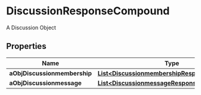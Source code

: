 

# DiscussionResponseCompound

A Discussion Object

## Properties

| Name | Type | Description | Notes |
|------------ | ------------- | ------------- | -------------|
|**aObjDiscussionmembership** | [**List&lt;DiscussionmembershipResponseCompound&gt;**](DiscussionmembershipResponseCompound.md) |  |  |
|**aObjDiscussionmessage** | [**List&lt;DiscussionmessageResponseCompound&gt;**](DiscussionmessageResponseCompound.md) |  |  |



